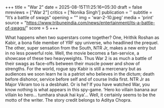 +++
title = "War 2"
date = 2025-08-15T11:25:16+05:30
draft = false
mreviews = ["War 2"]
critics = ['Nonika Singh']
publication = ''
subtitle = "It’s a battle of swags"
opening = ""
img = 'war-2-10.jpeg'
media = 'print'
source = "https://www.tribuneindia.com/news/entertainment/its-a-battle-of-swags/"
score = 5
+++

What happens when two superstars come together? One, Hrithik Roshan as Kabir, a bona fide member of YRF spy universe, who headlined the prequel. The other, super sensation from the South, NTR Jr, makes a new entry but in no less powerful role. Well, the movie becomes a fan-service, a showcase of these two heavyweights. Thus War 2 is as much a battle of their swags as face-offs between their muscle power and show of strengths. For the world, rogue spy Kabir is still a mercenary but as audiences we soon learn he is a patriot who believes in the dictum; death before dishonor, service before self and of course India first. NTR Jr as Major Vikram too is a desbhakt. Or is he? If you have watched War, you know nothing is what appears in this spy-game. ‘Hero ko villain banana aur villain ko hero… tumhara shauk hai kya’… Well, it certainly seems to be the motto of the writer. The story credit belongs to Aditya Chopra.
